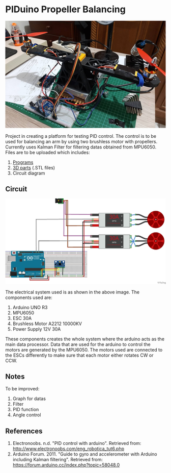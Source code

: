 # PIDuino Propeller Balancing
![PIDuino](/images/787464resized.jpg)

Project in creating a platform for testing PID control. The control is to be used for balancing an arm by using two brushless motor with propellers. Currently uses Kalman Filter for filtering datas obtained from MPU6050. Files are to be uploaded which includes:

1. [Programs](https://github.com/Vermillord/PIDuino-Propeller-Balancing/tree/master/programs)
2. [3D parts](https://github.com/Vermillord/PIDuino-Propeller-Balancing/tree/master/3d%20models) (.STL files)
3. Circuit diagram

## Circuit
![Circuit](/images/circuit_bb.jpg)

The electrical system used is as shown in the above image. The components used are:
  1. Arduino UNO R3
  2. MPU6050
  3. ESC 30A
  4. Brushless Motor A2212 10000KV
  5. Power Supply 12V 30A

These components creates the whole system where the arduino acts as the main data processor. Data that are used for the arduino to control the motors are generated by the MPU6050. The motors used are connected to the ESCs differently to make sure that each motor either rotates CW or CCW.

## Notes
To be improved:
1. Graph for datas
2. Filter
3. PID function
4. Angle control

## References
1. Electronoobs. n.d. "PID control with arduino". Retrieved from: http://www.electronoobs.com/eng_robotica_tut6.php
2. Arduino Forum. 2011. "Guide to gyro and accelerometer with Arduino including Kalman filtering". Retrieved from: https://forum.arduino.cc/index.php?topic=58048.0
